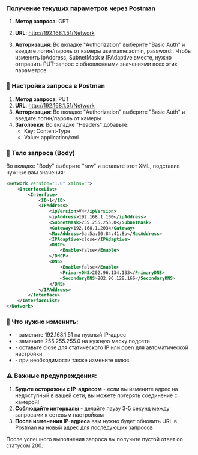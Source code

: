 ### Получение текущих параметров через Postman

1. **Метод запроса**: GET

2. **URL**: http://192.168.1.51/Network
3. **Авторизация**: Во вкладке "Authorization" выберите "Basic Auth" и введите логин/пароль от камеры username:admin, password:. Чтобы изменить ipAddress, SubnetMask и IPAdaptive вместе, нужно отправить PUT-запрос с обновленными значениями всех этих параметров.

### 📝 Настройка запроса в Postman
1. **Метод запроса**: PUT
2. **URL**: http://192.168.1.51/Network
3. **Авторизация**: Во вкладке "Authorization" выберите "Basic Auth" и введите логин/пароль от камеры
4. **Заголовки**: Во вкладке "Headers" добавьте:
   - Key: Content-Type
   - Value: application/xml

### 📄 Тело запроса (Body)

Во вкладке "Body" выберите "raw" и вставьте этот XML, подставив нужные вам значения:

```XML
<Network version="1.0" xmlns="">
    <InterfaceList>
        <Interface>
            <ID>1</ID>
            <IPAddress>
                <ipVersion>V4</ipVersion>
                <ipAddress>192.168.1.100</ipAddress>
                <SubnetMask>255.255.255.0</SubnetMask>
                <Gateway>192.168.1.203</Gateway>
                <MacAddress>5a:5a:00:84:41:8b</MacAddress>
                <IPAdaptive>close</IPAdaptive>
                <DHCP>
                    <Enable>false</Enable>
                </DHCP>
                <DNS>
                    <Enable>false</Enable>
                    <PrimaryDNS>202.96.134.133</PrimaryDNS>
                    <SecondaryDNS>202.96.128.166</SecondaryDNS>
                </DNS>
            </IPAddress>
        </Interface>
    </InterfaceList>
</Network>
```

### 🔧 Что нужно изменить:

- **<ipAddress>** - замените 192.168.1.51 на нужный IP-адрес
- **<SubnetMask>** - замените 255.255.255.0 на нужную маску подсети
- **<IPAdaptive>** - оставьте close для статического IP или open для автоматической настройки
- **<Gateway>** - при необходимости также измените шлюз

### ⚠️ Важные предупреждения:
1. **Будьте осторожны с IP-адресом** - если вы измените адрес на недоступный в вашей сети, вы можете потерять соединение с камерой!
2. **Соблюдайте интервалы** - делайте паузу 3-5 секунд между запросами к сетевым настройкам
3. **После изменения IP-адреса** вам нужно будет обновить URL в Postman на новый адрес для последующих запросов

После успешного выполнения запроса вы получите пустой ответ со статусом 200.
